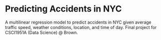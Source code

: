 # Predicting Accidents in NYC
A multilinear regression model to predict accidents in NYC given average traffic speed, weather conditions, location, and time of day. 
Final project for CSCI1951A (Data Science) @ Brown.
